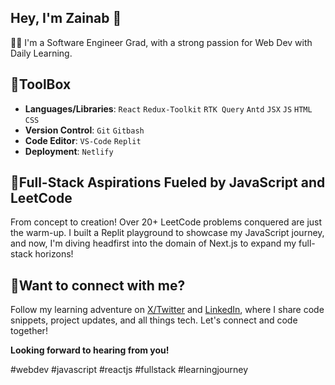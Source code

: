 ## Hey, I'm Zainab 👋

👩‍🎓 I'm a Software Engineer Grad, with a strong passion for Web Dev with Daily Learning.

## 🧰ToolBox

- **Languages/Libraries**: `React` `Redux-Toolkit` `RTK Query` `Antd` `JSX` `JS` `HTML` `CSS`
- **Version Control**: `Git` `Gitbash`
- **Code Editor**: `VS-Code` `Replit`
- **Deployment**: `Netlify`

## 👾Full-Stack Aspirations Fueled by JavaScript and LeetCode
From concept to creation! Over 20+ LeetCode problems conquered are just the warm-up. I built a Replit playground to showcase my JavaScript journey, and now, I'm diving headfirst into the domain of Next.js to expand my full-stack horizons!

## 📮Want to connect with me?

Follow my learning adventure on [X/Twitter](https://x.com/zainabdev?t=DHyZATM4140dmGUDUYLVSA&s=08) and [LinkedIn](www.linkedin.com/in/zainab-webdev), where I share code snippets, project updates, and all things tech. Let's connect and code together!

**Looking forward to hearing from you!**

#webdev #javascript #reactjs #fullstack #learningjourney
